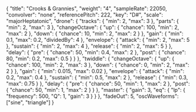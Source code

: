 {
  "title": "Crooks & Grannies",
  "weight": "4",
  "sampleRate": 22050,
  "convolver": "none",
  "referencePitch": 222,
  "key": "D#",
  "scale": "majorHeptatonic",
  "drone": {
    "tracks": {
      "min": 2,
      "max": 3
    },
    "parts": {
      "min": 2,
      "max": 3
    },
    "changeOctave": {
      "up": {
        "chance": 100,
        "min": 2,
        "max": 2
      },
      "down": {
        "chance": 10,
        "min": 2,
        "max": 2
      }
    },
    "gain": {
      "min": 0.1,
      "max": 0.2,
      "dividedBy": 4
    },
    "envelope": {
      "attack": {
        "min": 2,
        "max": 5
      },
      "sustain": {
        "min": 2,
        "max": 4
      },
      "release": {
        "min": 2,
        "max": 5
      }
    },
    "delay": {
      "pre": {
        "chance": 50,
        "min": 0.4,
        "max": 2
      },
      "post": {
        "chance": 80,
        "min": 0.2,
        "max": 0.5
      }
    }
  },
  "twiddle": {
    "changeOctave": {
      "up": {
        "chance": 100,
        "min": 2,
        "max": 3
      },
      "down": {
        "chance": 0,
        "min": 2,
        "max": 2
      }
    },
    "gain": {
      "min": 0.015,
      "max": 0.02
    },
    "envelope": {
      "attack": {
        "min": 0.2,
        "max": 0.4
      },
      "sustain": {
        "min": 0.5,
        "max": 2
      },
      "release": {
        "min": 0.3,
        "max": 0.75
      }
    },
    "delay": {
      "pre": {
        "chance": 50,
        "min": 1,
        "max": 2
      },
      "post": {
        "chance": 50,
        "min": 1,
        "max": 2
      }
    }
  },
  "master": {
    "gain": 3,
    "eq": {
      "lp": {
        "frequency": 500,
        "Q": 1,
        "gain": 3
      }
    }
  },
  "fadeOut": 5,
  "oscWaveforms": ["sine", "triangle"]
}
